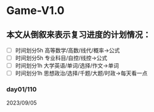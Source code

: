 # Game-V1.0

## 本文从倒叙来表示复习进度的计划情况：



- [ ] 时间划分5h  高等数学/高数/线代/概率→公式</br>
- [ ] 时间划分5h 专业科目/自控/线控→公式</br>
- [ ] 时间划分1h 大学英语/单词/选择/作文→单词</br>
- [ ] 时间划分1h 思想政治/选择/千题/大题/时政→每天看一点</br>

### day01/110

2023/09/05


